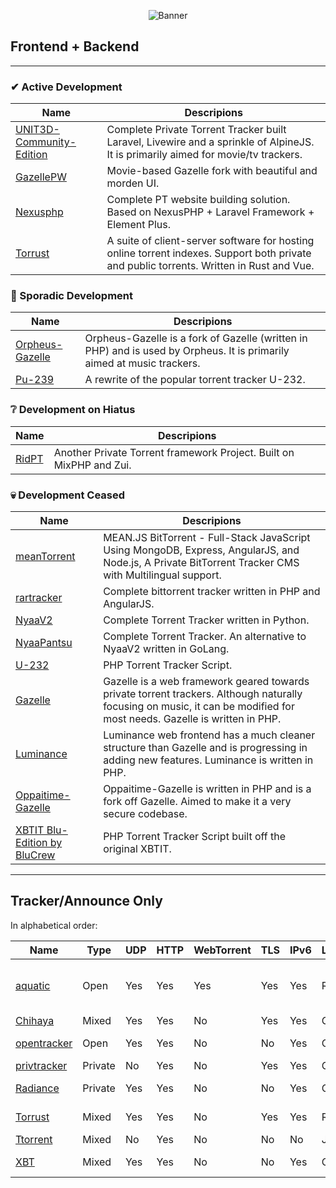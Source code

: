 <p align="center">
    <img src="https://i.postimg.cc/pTz27yvt/curated.png" alt="Banner">
</p>


## Frontend + Backend
---
### ✔ Active Development
| Name | Descripions |
| ------------- | ------------- |
| [UNIT3D-Community-Edition](https://github.com/HDInnovations/UNIT3D-Community-Edition)  | Complete Private Torrent Tracker built Laravel, Livewire and a sprinkle of AlpineJS. It is primarily aimed for movie/tv trackers.  |
| [GazellePW](https://github.com/Mosasauroidea/GazellePW) | Movie-based Gazelle fork with beautiful and morden UI. |
| [Nexusphp](https://github.com/xiaomlove/nexusphp)  | Complete PT website building solution. Based on NexusPHP + Laravel Framework + Element Plus.  |
| [Torrust](https://github.com/torrust/torrust)  | A suite of client-server software for hosting online torrent indexes. Support both private and public torrents. Written in Rust and Vue.  |

### 🐢 Sporadic Development
| Name | Descripions  |
| ------------- | ------------- |
| [Orpheus-Gazelle](https://github.com/OPSnet/Gazelle) | Orpheus-Gazelle is a fork of Gazelle (written in PHP) and is used by Orpheus. It is primarily aimed at music trackers. |
| [Pu-239](https://github.com/darkalchemy/Pu-239) | A rewrite of the popular torrent tracker U-232. |

### ❔ Development on Hiatus
| Name | Descripions  |
| ------------- | ------------- |
| [RidPT](https://github.com/Rhilip/RidPT) | Another Private Torrent framework Project. Built on MixPHP and Zui. |

### 💀 Development Ceased
| Name | Descripions  |
| ------------- | ------------- |
| [meanTorrent](https://github.com/taobataoma/meanTorrent) | MEAN.JS BitTorrent - Full-Stack JavaScript Using MongoDB, Express, AngularJS, and Node.js, A Private BitTorrent Tracker CMS with Multilingual support.  |
| [rartracker](https://github.com/swetorrentking/rartracker) | Complete bittorrent tracker written in PHP and AngularJS. |
| [NyaaV2](https://github.com/nyaadevs/nyaa) | Complete Torrent Tracker written in Python. |
| [NyaaPantsu](https://github.com/NyaaPantsu/nyaa) | Complete Torrent Tracker. An alternative to NyaaV2 written in GoLang. |
| [U-232](https://github.com/Bigjoos/U-232-V5) | PHP Torrent Tracker Script.  |
| [Gazelle](https://github.com/WhatCD/Gazelle) | Gazelle is a web framework geared towards private torrent trackers. Although naturally focusing on music, it can be modified for most needs. Gazelle is written in PHP. |
| [Luminance](https://github.com/Empornium/Luminance) | Luminance web frontend has a much cleaner structure than Gazelle and is progressing in adding new features. Luminance is written in PHP. |
| [Oppaitime-Gazelle](https://git.oppaiti.me/Oppaitime/Gazelle) | Oppaitime-Gazelle is written in PHP and is a fork off Gazelle. Aimed to make it a very secure codebase. |
| [XBTIT Blu-Edition by BluCrew](https://github.com/bug-me-not/XBTIT-Blu-Edition-by-BluCrew) | PHP Torrent Tracker Script built off the original XBTIT. |

---

## Tracker/Announce Only

In alphabetical order:

[aquatic]: https://github.com/greatest-ape/aquatic
[BitTorrentPHPAnnounceSocketServer]: https://github.com/kaitokid222/BitTorrentPHPAnnounceSocketServer
[Chihaya]: https://github.com/chihaya/chihaya
[Mika]: https://github.com/leighmacdonald/mika
[notorious]: https://github.com/GrappigPanda/notorious
[Ocelot]: https://github.com/WhatCD/Ocelot
[opentracker]: http://erdgeist.org/arts/software/opentracker
[privtracker]: https://github.com/meehow/privtracker
[Radiance]: https://github.com/Empornium/Radiance
[Torrust]: https://github.com/torrust/torrust-tracker
[Ttorrent]: https://github.com/mpetazzoni/ttorrent
[XBT]: https://github.com/OlafvdSpek/xbt

| Name          | Type    | UDP | HTTP | WebTorrent | TLS | IPv6 | Language | OS                     | Notes             |
|---------------|---------|-----|------|------------|-----|------|----------|------------------------|-------------------|
| [aquatic]     | Open    | Yes | Yes  | Yes        | Yes | Yes  | Rust     | Unix-like / Linux 5.8+ |                   |
| [Chihaya]     | Mixed   | Yes | Yes  | No         | Yes | Yes  | Go       | ?                      |                   |
| [opentracker] | Open    | Yes | Yes  | No         | No  | Yes  | C        | Unix-like              |                   |
| [privtracker] | Private | No  | Yes  | No         | Yes | Yes  | Go       | ?                      |                   |
| [Radiance]    | Private | Yes | Yes  | No         | No  | Yes  | C++      | Unix-like              | Requires mysql    |
| [Torrust]     | Mixed   | Yes | Yes  | No         | Yes | Yes  | Rust     | Cross-platform         |                   |
| [Ttorrent]    | Mixed   | No  | Yes  | No         | No  | No   | Java     | ?                      | __Unmaintained?__ |
| [XBT]         | Mixed   | Yes | Yes  | No         | No  | Yes  | C++      | Linux, Windows         | Requires mysql    |
